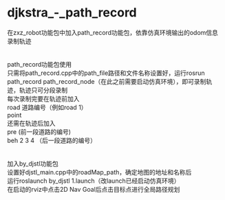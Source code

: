 # djkstra_-_path_record
在zxz_robot功能包中加入path_record功能包，依靠仿真环境输出的odom信息录制轨迹<br>
<br>
<br>
path_record功能包使用<br>
只需将path_record.cpp中的path_file路径和文件名称设置好，运行rosrun path_record path_record_node（在此之前需要启动仿真环境），即可录制轨迹，轨迹只可分段录制<br>
每次录制完要在轨迹前加入<br>
road 道路编号（例如road 1）<br>
point<br>
还需在轨迹后加入<br>
pre		 (前一段道路的编号)<br>
beh 2 3 4	（后一段道路的编号）<br>
<br>
<br>
加入by_djstl功能包<br>
设置好djstl_main.cpp中的roadMap_path，确定地图的地址和名称后<br>
运行roslaunch by_djstl 1.launch（改launch已经启动仿真环境）<br>
在启动的rviz中点击2D Nav Goal后点击目标点进行全局路径规划


